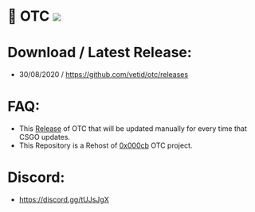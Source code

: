 # 🔮 OTC ![](https://img.shields.io/badge/CSGO-WINDOWS-green)

# Download / Latest Release:
* 30/08/2020 / https://github.com/vetid/otc/releases

# FAQ:
* This [Release](https://github.com/vetid/otc/releases "Release") of OTC that will be updated manually for every time that CSGO updates.
* This Repository is a Rehost of [0x000cb](https://github.com/0x000cb "0x000cb") OTC project.

# Discord:
* https://discord.gg/tUJsJgX


